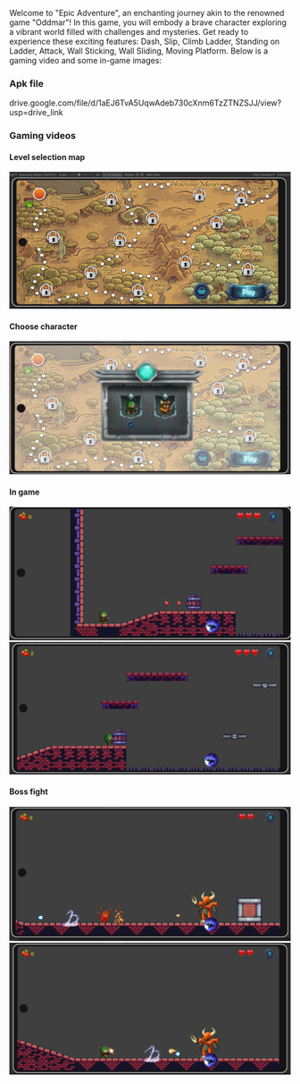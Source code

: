 Welcome to "Epic Adventure", an enchanting journey akin to the renowned game "Oddmar"! In this game, you will embody a brave character exploring a vibrant world filled with challenges and mysteries. Get ready to experience these exciting features: 
Dash, Slip, Climb Ladder, Standing on Ladder, Attack, Wall Sticking, Wall Sliding, Moving Platform. 
Below is a gaming video and some in-game images:
### Apk file
drive.google.com/file/d/1aEJ6TvA5UqwAdeb730cXnm6TzZTNZSJJ/view?usp=drive_link

### Gaming videos

#### Level selection map
![](https://github.com/gd-stones/Platformer-v5/blob/master/Screenshots/1.png)
#### Choose character
![](https://github.com/gd-stones/Platformer-v5/blob/master/Screenshots/2.png)
#### In game
![](https://github.com/gd-stones/Platformer-v5/blob/master/Screenshots/3.png)
![](https://github.com/gd-stones/Platformer-v5/blob/master/Screenshots/4.png)
#### Boss fight
![](https://github.com/gd-stones/Platformer-v5/blob/master/Screenshots/5.png)
![](https://github.com/gd-stones/Platformer-v5/blob/master/Screenshots/6.png)
